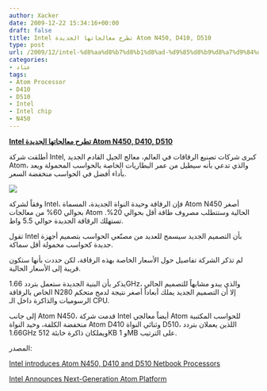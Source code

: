 ```yaml
---
author: Xacker
date: 2009-12-22 15:34:16+00:00
draft: false
title: Intel تطرح معالجاتها الجديدة Atom N450, D410, D510
type: post
url: /2009/12/intel-%d8%aa%d8%b7%d8%b1%d8%ad-%d9%85%d8%b9%d8%a7%d9%84%d8%ac%d8%a7%d8%aa%d9%87%d8%a7-%d8%a7%d9%84%d8%ac%d8%af%d9%8a%d8%af%d8%a9-atom-n450-d410-d510/
categories:
- عتاد
tags:
- Atom Processor
- D410
- D510
- Intel
- Intel chip
- N450
---
```


[**Intel تطرح معالجاتها الجديدة Atom N450, D410, D510**](https://www.it-scoop.com/2009/12/intel-%d8%aa%d8%b7%d8%b1%d8%ad-%d9%85%d8%b9%d8%a7%d9%84%d8%ac%d8%a7%d8%aa%d9%87%d8%a7-%d8%a7%d9%84%d8%ac%d8%af%d9%8a%d8%af%d8%a9-atom-n450-d410-d510/)


أطلقت شركة Intel, كبرى شركات تصنيع الرقاقات في العالم، معالج الجيل القادم الجديد Atom، والذي تدعي بأنه سيطيل من عمر البطاريات الخاصة بالحواسب المحمولة ويعد بأداء أفضل في الحواسب منخفضة السعر.


[![](https://www.it-scoop.com/wp-content/uploads/2009/12/intel-logo-300x278.jpg)
](https://www.it-scoop.com/2009/12/intel-%d8%aa%d8%b7%d8%b1%d8%ad-%d9%85%d8%b9%d8%a7%d9%84%d8%ac%d8%a7%d8%aa%d9%87%d8%a7-%d8%a7%d9%84%d8%ac%d8%af%d9%8a%d8%af%d8%a9-atom-n450-d410-d510/)


وفقاً لشركة Intel، فإن الرقاقة وحيدة النواة الجديدة، المسماة Atom N450 أصغر بحوالي 60% من معالجات Atom الحالية وستتطلب مصروف طاقة أقل بحوالي 20%. تستهلك الرقاقة الجديدة حوالي 5.5 واط.

تقول Intel بأن التصميم الجديد سيسمح للعديد من مصنّعي الحواسب بتصميم أجهزة جديدة كحواسب محمولة أقل سماكة.

لم تذكر الشركة تفاصيل حول الأسعار الخاصة بهذه الرقاقة، لكن حددت بأنها ستكون قريبة إلى الأسعار الحالية.

يذكر بأن البنية الجديدة ستعمل بتردد 1.66GHz، والذي يبدو مشابهاً للتصميم الحالي الخاص بالرقاقة N280 إلا أن التصميم الجديد يملك أبعاداً أصغر نتيجة لدمج متحكم الرسوميات والذاكرة داخل الـ CPU.

إلى جانب Atom N450، قدمت شركة Intel أيضاً معالجي Atom للحواسب المكتبية منخفضة الكلفة، وحيد النواة Atom D410 وثنائي النواة D510، اللذين يعملان بتردد 1.66GHz ويملكان ذاكرة خابئة 512KB و 1MB على الترتيب.

المصدر:


[Intel introduces Atom N450, D410 and D510 Netbook Processors](http://www.itvoir.com/portal/news/Software/Intel-introduces-Atom-N450-D410-and-D510-Netbook-Processors-6-397.asp)




[Intel Announces Next-Generation Atom Platform](http://www.intel.com/pressroom/archive/releases/2009/20091221comp_sm.htm#story)
